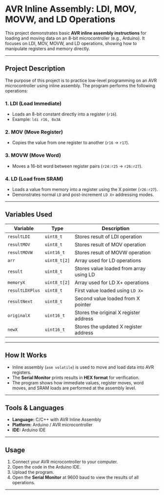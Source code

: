 # AVR Inline Assembly: LDI, MOV, MOVW, and LD Operations

This project demonstrates basic **AVR inline assembly instructions** for loading and moving data on an 8-bit microcontroller (e.g., Arduino). It focuses on LDI, MOV, MOVW, and LD operations, showing how to manipulate registers and memory directly.

---

## Project Description
The purpose of this project is to practice low-level programming on an AVR microcontroller using inline assembly. The program performs the following operations:

### **1. LDI (Load Immediate)**
- Loads an 8-bit constant directly into a register (`r16`).  
- Example: `ldi r16, 0x3A`  

### **2. MOV (Move Register)**
- Copies the value from one register to another (`r16` → `r17`).  

### **3. MOVW (Move Word)**
- Moves a 16-bit word between register pairs (`r24:r25` → `r26:r27`).  

### **4. LD (Load from SRAM)**
- Loads a value from memory into a register using the X pointer (`r26:r27`).  
- Demonstrates normal `LD` and post-increment `LD X+` addressing modes.  

---

## Variables Used
| Variable | Type | Description |
|----------|------|-------------|
| `resultLDI` | `uint8_t` | Stores result of LDI operation |
| `resultMOV` | `uint8_t` | Stores result of MOV operation |
| `resultMOVW` | `uint16_t` | Stores result of MOVW operation |
| `arr` | `uint8_t[2]` | Array used for LD operations |
| `result` | `uint8_t` | Stores value loaded from array using LD |
| `memoryX` | `uint8_t[2]` | Array used for LD X+ operations |
| `resultLDXPlus` | `uint8_t` | First value loaded using `LD X+` |
| `resultNext` | `uint8_t` | Second value loaded from X pointer |
| `originalX` | `uint16_t` | Stores the original X register address |
| `newX` | `uint16_t` | Stores the updated X register address |

---

## How It Works
- Inline assembly (`asm volatile`) is used to move and load data into AVR registers.  
- The **Serial Monitor** prints results in **HEX format** for verification.  
- The program shows how immediate values, register moves, word moves, and SRAM loads are performed at the assembly level.

---

## Tools & Languages
- **Language:** C/C++ with AVR Inline Assembly  
- **Platform:** Arduino / AVR microcontroller  
- **IDE:** Arduino IDE  

---

## Usage
1. Connect your AVR microcontroller to your computer.  
2. Open the code in the Arduino IDE.  
3. Upload the program.  
4. Open the **Serial Monitor** at 9600 baud to view the results of all operations.

---


